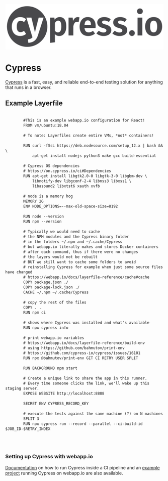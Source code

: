 ![Cypress Logo](/docs/resources/cypress_logo.png)

# Cypress 

[Cypress](https://www.cypress.io/) is a fast, easy, and reliable end-to-end testing solution for anything that runs in a browser. 

## Example Layerfile

<pre>
    <code class="language-html CodeHighlight">
        #This is an example webapp.io configuration for React!
        FROM vm/ubuntu:18.04
        
        # To note: Layerfiles create entire VMs, *not* containers!
        
        RUN curl -fSsL https://deb.nodesource.com/setup_12.x | bash && \
            apt-get install nodejs python3 make gcc build-essential
        
        # Cypress OS dependencies
        # https://on.cypress.io/ci#Dependencies
        RUN apt-get install libgtk2.0-0 libgtk-3-0 libgbm-dev \
            libnotify-dev libgconf-2-4 libnss3 libxss1 \
            libasound2 libxtst6 xauth xvfb
        
        # node is a memory hog
        MEMORY 2G
        ENV NODE_OPTIONS=--max-old-space-size=8192
        
        RUN node --version
        RUN npm --version
        
        # Typically we would need to cache
        # the NPM modules and the Cypress binary folder
        # in the folders ~/.npm and ~/.cache/Cypress
        # but webapp.io literally makes and stores Docker containers
        # after each command, thus if there were no changes
        # the layers would not be rebuilt
        # BUT we still want to cache some folders to avoid
        # reinstalling Cypress for example when just some source files have changed
        # https://webapp.io/docs/layerfile-reference/cache#cache
        COPY package.json ./
        COPY package-lock.json ./
        CACHE ~/.npm ~/.cache/Cypress
        
        # copy the rest of the files
        COPY . .
        RUN npm ci
        
        # shows where Cypress was installed and what's available
        RUN npx cypress info
        
        # print webapp.io variables
        # https://webapp.io/docs/layerfile-reference/build-env
        # using https://github.com/bahmutov/print-env
        # https://github.com/cypress-io/cypress/issues/16101
        RUN npx @bahmutov/print-env GIT CI RETRY USER SPLIT
        
        RUN BACKGROUND npm start
        
        # Create a unique link to share the app in this runner.
        # Every time someone clicks the link, we'll wake up this staging server.
        EXPOSE WEBSITE http://localhost:8888
        
        SECRET ENV CYPRESS_RECORD_KEY
        
        # execute the tests against the same machine (?) on N machines
        SPLIT 3
        RUN npx cypress run --record --parallel --ci-build-id $JOB_ID-$RETRY_INDEX
    </code>
</pre>

<br />

### Setting up Cypress with webapp.io

[Documentation](https://docs.cypress.io/guides/continuous-integration/introduction#Setting-up-CI) on how to run Cypress inside a CI pipeline and an [example project](https://github.com/bahmutov/cypress-example-layerci) running Cypress on webapp.io are also available.
